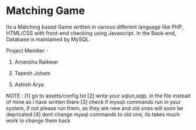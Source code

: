 # Matching Game
Its a Matching based Game written in various different language like PHP, HTML/CSS with front-end checking using Javascript. In the Back-end, Database is maintained by MySQL.

Project Member -

1) Amanshu Raikwar

2) Tapesh Joham

3) Ashish Arya

NOTE :
[1] go to assets/config.txt
[2] write your sqlun,sqlp, in the file instead of mine as i have written there
[3] check if mysqli commands run in your system, if not please run them, as they are new and old ones will soon be depricated
[4] dont change mysql commands to old one, its takes much work to change them back

